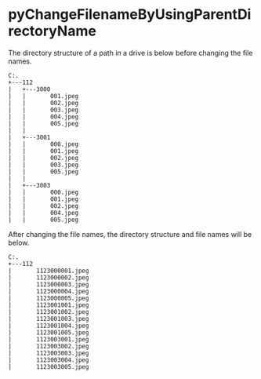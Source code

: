 # pyChangeFilenameByUsingParentDirectoryName

The directory structure of a path in a drive is below before changing the file names.
~~~
C:.
+---112
|   +---3000
|   |       001.jpeg
|   |       002.jpeg
|   |       003.jpeg
|   |       004.jpeg
|   |       005.jpeg
|   |       
|   +---3001
|   |       000.jpeg
|   |       001.jpeg
|   |       002.jpeg
|   |       003.jpeg
|   |       005.jpeg
|   |       
|   +---3003
|   |       000.jpeg
|   |       001.jpeg
|   |       002.jpeg
|   |       004.jpeg
|   |       005.jpeg

~~~

After changing the file names, the directory structure and file names will be below.
~~~
C:.
+---112
|       1123000001.jpeg
|       1123000002.jpeg
|       1123000003.jpeg
|       1123000004.jpeg
|       1123000005.jpeg
|       1123001001.jpeg
|       1123001002.jpeg
|       1123001003.jpeg
|       1123001004.jpeg
|       1123001005.jpeg
|       1123003001.jpeg
|       1123003002.jpeg
|       1123003003.jpeg
|       1123003004.jpeg
|       1123003005.jpeg
~~~
